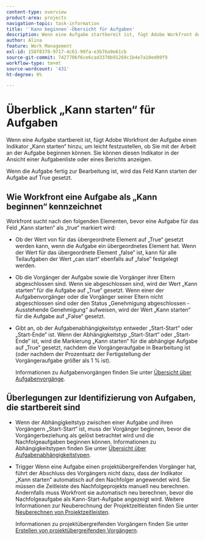 ```yaml
---
content-type: overview
product-area: projects
navigation-topic: task-information
title: '`Kann beginnen`-Übersicht für Aufgaben'
description: Wenn eine Aufgabe startbereit ist, fügt Adobe Workfront der Aufgabe einen Indikator „Kann starten“ hinzu, um leicht festzustellen, ob Sie mit der Arbeit an der Aufgabe beginnen können. Sie können diesen Indikator in der Ansicht einer Aufgabenliste oder eines Berichts anzeigen.
author: Alina
feature: Work Management
exl-id: 158f8370-9717-4c61-99fa-e3b76a9e61cb
source-git-commit: 7427706f6ce6cad3370b91269c1b4e7a10ed09f9
workflow-type: tm+mt
source-wordcount: '431'
ht-degree: 0%

---
```


# Überblick „Kann starten“ für Aufgaben

Wenn eine Aufgabe startbereit ist, fügt Adobe Workfront der Aufgabe einen Indikator „Kann starten“ hinzu, um leicht festzustellen, ob Sie mit der Arbeit an der Aufgabe beginnen können. Sie können diesen Indikator in der Ansicht einer Aufgabenliste oder eines Berichts anzeigen.

Wenn die Aufgabe fertig zur Bearbeitung ist, wird das Feld Kann starten der Aufgabe auf True gesetzt.

## Wie Workfront eine Aufgabe als „Kann beginnen“ kennzeichnet

Workfront sucht nach den folgenden Elementen, bevor eine Aufgabe für das Feld „Kann starten“ als „true“ markiert wird:

* Ob der Wert von für das übergeordnete Element auf „True“ gesetzt werden kann, wenn die Aufgabe ein übergeordnetes Element hat. Wenn der Wert für das übergeordnete Element „false“ ist, kann für alle Teilaufgaben der Wert „can start“ ebenfalls auf „false“ festgelegt werden.
* Ob die Vorgänger der Aufgabe sowie die Vorgänger ihrer Eltern abgeschlossen sind. Wenn sie abgeschlossen sind, wird der Wert „Kann starten“ für die Aufgabe auf „True“ gesetzt. Wenn einer der Aufgabenvorgänger oder die Vorgänger seiner Eltern nicht abgeschlossen sind oder den Status „Genehmigung abgeschlossen - Ausstehende Genehmigung“ aufweisen, wird der Wert „Kann starten“ für die Aufgabe auf „False“ gesetzt.
* Gibt an, ob der Aufgabenabhängigkeitstyp entweder „Start-Start“ oder „Start-Ende“ ist. Wenn der Abhängigkeitstyp „Start-Start“ oder „Start-Ende“ ist, wird die Markierung „Kann starten“ für die abhängige Aufgabe auf „True“ gesetzt, nachdem die Vorgängeraufgabe in Bearbeitung ist (oder nachdem der Prozentsatz der Fertigstellung der Vorgängeraufgabe größer als 1 % ist).

  Informationen zu Aufgabenvorgängen finden Sie unter [Übersicht über Aufgabenvorgänge](../../../manage-work/tasks/use-prdcssrs/predecessors-overview.md).

## Überlegungen zur Identifizierung von Aufgaben, die startbereit sind

* Wenn der Abhängigkeitstyp zwischen einer Aufgabe und ihren Vorgängern „Start-Start“ ist, muss der Vorgänger beginnen, bevor die Vorgängerbeziehung als gelöst betrachtet wird und die Nachfolgeaufgaben beginnen können. Informationen zu Abhängigkeitstypen finden Sie unter [Übersicht über Aufgabenabhängigkeitstypen](../../../manage-work/tasks/use-prdcssrs/task-dependency-types.md).
* Trigger Wenn eine Aufgabe einen projektübergreifenden Vorgänger hat, führt der Abschluss des Vorgängers nicht dazu, dass der Indikator „Kann starten“ automatisch auf den Nachfolger angewendet wird. Sie müssen die Zeitleiste des Nachfolgeprojekts manuell neu berechnen. Andernfalls muss Workfront sie automatisch neu berechnen, bevor die Nachfolgeaufgabe als Kann-Start-Aufgabe angezeigt wird. Weitere Informationen zur Neuberechnung der Projektzeitleisten finden Sie unter [Neuberechnen von Projektzeitleisten](../../../manage-work/projects/manage-projects/recalculate-project-timeline.md).

  Informationen zu projektübergreifenden Vorgängern finden Sie unter [Erstellen von projektübergreifenden Vorgängern](../../../manage-work/tasks/use-prdcssrs/cross-project-predecessors.md).
